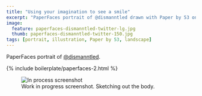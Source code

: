 ```yaml
---
title: "Using your imagination to see a smile"
excerpt: "PaperFaces portrait of @dismanntled drawn with Paper by 53 on an iPad."
image: 
  feature: paperfaces-dismanntled-twitter-lg.jpg
  thumb: paperfaces-dismanntled-twitter-150.jpg
tags: [portrait, illustration, Paper by 53, landscape]
---
```


PaperFaces portrait of [@dismanntled](http://twitter.com/dismanntled).

{% include boilerplate/paperfaces-2.html %}

<figure>
	<img src="{{ site.url }}/images/paperfaces-dismanntled-process-1-600.jpg" alt="In process screenshot">
	<figcaption>Work in progress screenshot. Sketching out the body.</figcaption>
</figure>